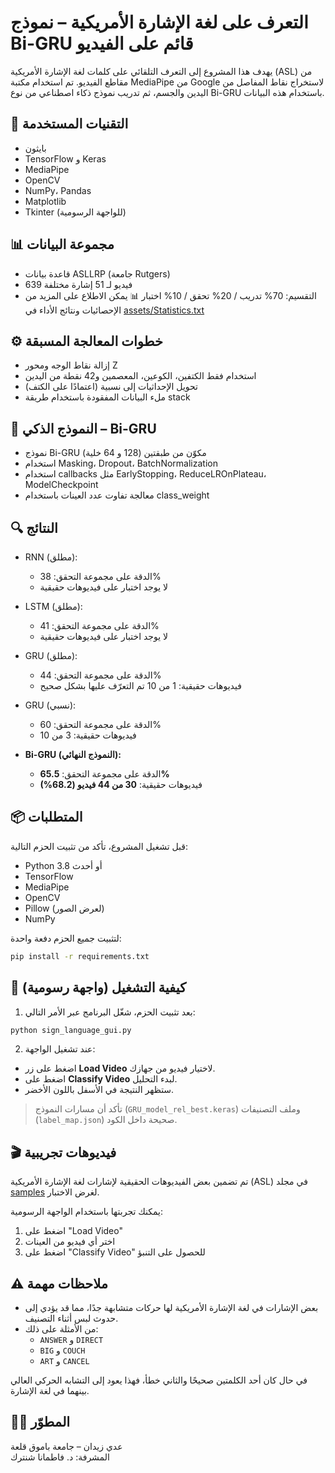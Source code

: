 
# التعرف على لغة الإشارة الأمريكية – نموذج Bi-GRU قائم على الفيديو

يهدف هذا المشروع إلى التعرف التلقائي على كلمات لغة الإشارة الأمريكية (ASL) من مقاطع الفيديو. تم استخدام مكتبة MediaPipe من Google لاستخراج نقاط المفاصل من اليدين والجسم، ثم تدريب نموذج ذكاء اصطناعي من نوع Bi-GRU باستخدام هذه البيانات.

## 📁 التقنيات المستخدمة
- بايثون
- TensorFlow و Keras
- MediaPipe
- OpenCV
- NumPy، Pandas
- Matplotlib
- Tkinter (للواجهة الرسومية)

## 📊 مجموعة البيانات
- قاعدة بيانات ASLLRP (جامعة Rutgers)
- 639 فيديو لـ 51 إشارة مختلفة
- التقسيم: 70% تدريب / 20% تحقق / 10% اختبار
📊 يمكن الاطلاع على المزيد من الإحصائيات ونتائج الأداء في [assets/Statistics.txt](./assets/Statistics.txt)


## ⚙️ خطوات المعالجة المسبقة
- إزالة نقاط الوجه ومحور Z
- استخدام فقط الكتفين، الكوعين، المعصمين و42 نقطة من اليدين
- تحويل الإحداثيات إلى نسبية (اعتمادًا على الكتف)
- ملء البيانات المفقودة باستخدام طريقة stack

## 🤖 النموذج الذكي – Bi-GRU
- نموذج Bi-GRU مكوّن من طبقتين (128 و 64 خلية)
- استخدام Masking، Dropout، BatchNormalization
- استخدام callbacks مثل EarlyStopping، ReduceLROnPlateau، ModelCheckpoint
- معالجة تفاوت عدد العينات باستخدام class_weight

## 🔍 النتائج

- RNN (مطلق):
  - الدقة على مجموعة التحقق: 38%
  - لا يوجد اختبار على فيديوهات حقيقية

- LSTM (مطلق):
  - الدقة على مجموعة التحقق: 41%
  - لا يوجد اختبار على فيديوهات حقيقية

- GRU (مطلق):
  - الدقة على مجموعة التحقق: 44%
  - فيديوهات حقيقية: 1 من 10 تم التعرّف عليها بشكل صحيح

- GRU (نسبي):
  - الدقة على مجموعة التحقق: 60%
  - فيديوهات حقيقية: 3 من 10

- **Bi-GRU (النموذج النهائي):**
  - الدقة على مجموعة التحقق: **65.5%**
  - فيديوهات حقيقية: **30 من 44 فيديو (68.2%)**


## 📦 المتطلبات

قبل تشغيل المشروع، تأكد من تثبيت الحزم التالية:

- Python 3.8 أو أحدث
- TensorFlow
- MediaPipe
- OpenCV
- Pillow (لعرض الصور)
- NumPy

لتثبيت جميع الحزم دفعة واحدة:

```bash
pip install -r requirements.txt
```

## 🧪 كيفية التشغيل (واجهة رسومية)

1. بعد تثبيت الحزم، شغّل البرنامج عبر الأمر التالي:

```bash
python sign_language_gui.py
```

2. عند تشغيل الواجهة:

- اضغط على زر **Load Video** لاختيار فيديو من جهازك.
- اضغط على **Classify Video** لبدء التحليل.
- ستظهر النتيجة في الأسفل باللون الأخضر.

> تأكد أن مسارات النموذج (`GRU_model_rel_best.keras`) وملف التصنيفات (`label_map.json`) صحيحة داخل الكود.


## 🎬 فيديوهات تجريبية

تم تضمين بعض الفيديوهات الحقيقية لإشارات لغة الإشارة الأمريكية (ASL) في مجلد [samples](./samples) لغرض الاختبار.

يمكنك تجربتها باستخدام الواجهة الرسومية:
1. اضغط على "Load Video"
2. اختر أي فيديو من العينات
3. اضغط على "Classify Video" للحصول على التنبؤ


## ⚠️ ملاحظات مهمة

- بعض الإشارات في لغة الإشارة الأمريكية لها حركات متشابهة جدًا، مما قد يؤدي إلى حدوث لبس أثناء التصنيف.
- من الأمثلة على ذلك:
  - `ANSWER` و `DIRECT`
  - `BIG` و `COUCH`
  - `ART` و `CANCEL`

في حال كان أحد الكلمتين صحيحًا والثاني خطأ، فهذا يعود إلى التشابه الحركي العالي بينهما في لغة الإشارة.



## 👨‍💻 المطوّر
عدي زيدان – جامعة باموق قلعة  
المشرفة: د. فاطمانا شنترك
